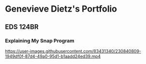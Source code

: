 # Genevieve Dietz's Portfolio
## EDS 124BR

### Explaining My Snap Program
https://user-images.githubusercontent.com/83431340/230840809-1949df0f-87d4-49a0-95d1-b1aadd24ed39.mp4

